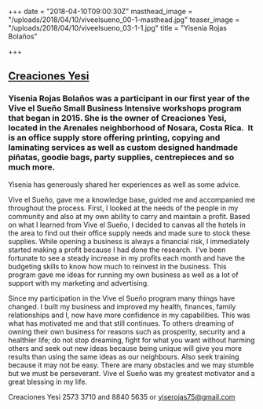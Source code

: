 +++
date = "2018-04-10T09:00:30Z"
masthead_image = "/uploads/2018/04/10/viveelsueno_00-1-masthead.jpg"
teaser_image = "/uploads/2018/04/10/viveelsueno_03-1-1.jpg"
title = "Yisenia Rojas Bolaños"

+++
## [Creaciones Yesi](https://www.facebook.com/Creaciones-Yesi-1123829667644491/?ref=br_rs)

### Yisenia Rojas Bolaños was a participant in our first year of the Vive el Sueño Small Business Intensive workshops program that began in 2015. She is the owner of Creaciones Yesi, located in the Arenales neighborhood of Nosara, Costa Rica.  It is an office supply store offering printing, copying and laminating services as well as custom designed handmade piñatas, goodie bags, party supplies, centrepieces and so much more.

Yisenia has generously shared her experiences as well as some advice.

Vive el Sueño, gave me a knowledge base, guided me and accompanied me throughout the process. First, I looked at the needs of the people in my community and also at my own ability to carry and maintain a profit. Based on what I learned from Vive el Sueño, I decided to canvas all the hotels in the area to find out their office supply needs and made sure to stock these supplies. While opening a business is always a financial risk, I immediately started making a profit because I had done the research.  I’ve been fortunate to see a steady increase in my profits each month and have the budgeting skills to know how much to reinvest in the business. This program gave me ideas for running my own business as well as a lot of support with my marketing and advertising.

Since my participation in the Vive el Sueño program many things have changed. I built my business and improved my health, finances, family relationships and I, now have more confidence in my capabilities. This was what has motivated me and that still continues. To others dreaming of owning their own business for reasons such as prosperity, security and a healthier life; do not stop dreaming, fight for what you want without harming others and seek out new ideas because being unique will give you more results than using the same ideas as our neighbours. Also seek training because it may not be easy. There are many obstacles and we may stumble but we must be perseverant. Vive el Sueño was my greatest motivator and a great blessing in my life.

Creaciones Yesi 2573 3710 and 8840 5635 or [yiserojas75@gmail.com](mailto:yiserojas75@gmail.com)